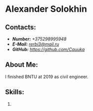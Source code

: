 # Alexander Solokhin
## Contacts:
* ***Number:*** *+375298995948*
* ***E-Mail:*** *rerbi3@mail.ru*
* ***GitHub:*** *https://github.com/Cauuka*
## About Me:
I finished BNTU at 2019 as civil engineer.
## Skills:
1. 


